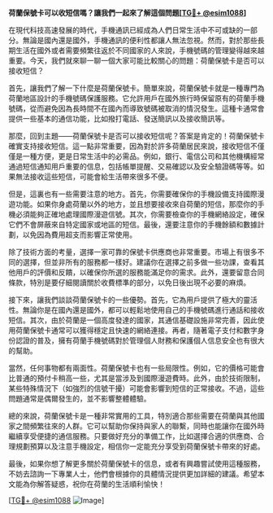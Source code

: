 **荷蘭保號卡可以收短信嗎？讓我們一起來了解這個問題[[TG💪+ @esim1088](https://t.me/s/esim1088)]**

在現代科技高速發展的時代，手機通訊已經成為人們日常生活中不可或缺的一部分。無論是國內還是國外，手機通訊的便利性都讓人無法忽視。然而，對於那些長期生活在國外或者需要頻繁往返於不同國家的人來說，手機號碼的管理變得越來越重要。今天，我們就來聊一聊一個大家可能比較關心的問題：荷蘭保號卡是否可以接收短信？

首先，讓我們了解一下什麼是荷蘭保號卡。簡單來說，荷蘭保號卡就是一種專門為荷蘭地區設計的手機號碼保護服務。它允許用戶在國外旅行時保留原有的荷蘭手機號碼，從而避免因為長時間不在國內而導致號碼被取消的情況發生。這種卡通常會提供一些基本的通信功能，比如撥打電話、發送簡訊以及接收簡訊等。

那麼，回到主題——荷蘭保號卡是否可以接收短信呢？答案是肯定的！荷蘭保號卡確實支持接收短信。這一點非常重要，因為對於許多荷蘭居民來說，接收短信不僅僅是一種方便，更是日常生活中的必需品。例如，銀行、電信公司和其他機構經常通過短信通知用戶重要的信息，包括帳單提醒、交易確認以及安全驗證碼等等。如果無法接收這些短信，可能會給生活帶來很多不便。

但是，這裏也有一些需要注意的地方。首先，你需要確保你的手機設備支持國際漫遊功能。如果你身處荷蘭以外的地方，並且想要接收來自荷蘭的短信，那麼你的手機必須能夠正確地處理國際漫遊信號。其次，你需要檢查你的手機網絡設定，確保它們不會屏蔽來自特定國家或地區的短信。最後，還要注意你的手機餘額和數據計劃，以免因為費用超支而影響正常使用。

除了技術方面的考量，選擇一家可靠的保號卡供應商也非常重要。市場上有很多不同的選擇，但並非所有的服務都一樣好。建議你在選擇之前多做一些功課，查看其他用戶的評價和反饋，以確保你所選的服務能滿足你的需求。此外，還要留意合同條款，特別是要仔細閱讀關於收費標準的部分，以免日後出現不必要的麻煩。

接下來，讓我們談談荷蘭保號卡的一些優勢。首先，它為用戶提供了極大的靈活性。無論你是在國內還是國外，都可以輕鬆地使用自己的手機號碼進行通話和接收短信。其次，由於荷蘭是一個高度發達的國家，其通信基礎設施非常完善，因此使用荷蘭保號卡通常可以獲得穩定且快速的網絡連接。再者，隨著電子支付和數字身份認證的普及，擁有荷蘭手機號碼對於管理個人財務和保護個人信息安全也有很大的幫助。

當然，任何事物都有兩面性。荷蘭保號卡也有一些局限性。例如，它的價格可能會比普通的預付卡稍高一些，尤其是當涉及到國際漫遊費時。此外，由於技術限制，某些特殊情況下（如強烈的信號干擾）可能會影響到短信的正常接收。不過，這些問題通常是偶爾發生的，並不影響整體體驗。

總的來說，荷蘭保號卡是一種非常實用的工具，特別適合那些需要在荷蘭與其他國家之間頻繁往來的人群。它可以幫助你保持與家人的聯繫，同時也能讓你在國外時繼續享受便捷的通信服務。只要做好充分的準備工作，比如選擇合適的供應商、合理規劃預算以及注意手機設定，相信你一定能充分享受到荷蘭保號卡帶來的好處。

最後，如果你想了解更多關於荷蘭保號卡的信息，或者有興趣嘗試使用這種服務，不妨去諮詢一下專業人士，他們會根據你的具體情況提供更加詳細的建議。希望本文能為你解答疑惑，祝你在荷蘭的生活順利愉快！

[[TG💪+ @esim1088](https://t.me/s/esim1088) ![Image](https://i.postimg.cc/4NQfJmqS/Snipaste-2025-05-13-00-14-12.png)]